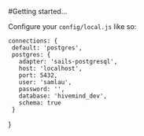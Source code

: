 #Getting started...

Configure your `config/local.js` like so:

    connections: {
     default: 'postgres',
     postgres: {
       adapter: 'sails-postgresql',
       host: 'localhost',
       port: 5432,
       user: 'samlau',
       password: '',
       database: 'hivemind_dev',
       schema: true
     }
   }